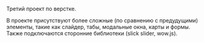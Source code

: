 Третий проект по верстке.

В проекте присутствуют более сложные (по сравнению с предудущими) элементы, такие как слайдер, табы, модальные окна, карты и формы. Также подключаются сторонние библиотеки (slick slider, wow.js).
